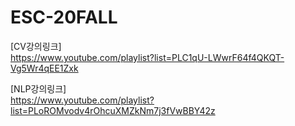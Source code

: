 # ESC-20FALL

[CV강의링크] <br>
https://www.youtube.com/playlist?list=PLC1qU-LWwrF64f4QKQT-Vg5Wr4qEE1Zxk

[NLP강의링크] <br>
https://www.youtube.com/playlist?list=PLoROMvodv4rOhcuXMZkNm7j3fVwBBY42z

